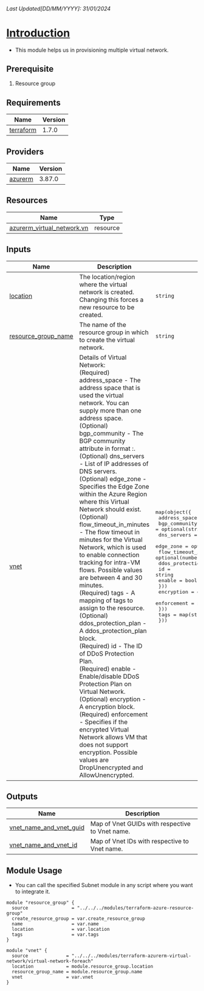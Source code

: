 <!-- BEGIN_TF_DOCS -->
###### Last Updated[DD/MM/YYYY]: 31/01/2024

# <u> Introduction </u>
*  This module helps us in provisioning multiple virtual network.

## Prerequisite

1. Resource group

## Requirements

| Name | Version |
|------|---------|
| <a name="provider_terraform"></a> [terraform](#provider\_terraform) | 1.7.0 |

## Providers

| Name | Version |
|------|---------|
| <a name="provider_azurerm"></a> [azurerm](#provider\_azurerm) | 3.87.0 |

## Resources

| Name | Type |
|------|------|
| [azurerm_virtual_network.vn](https://registry.terraform.io/providers/hashicorp/azurerm/latest/docs/resources/virtual_network) | resource |

## Inputs

| Name | Description | Type | Default | Required |
|------|-------------|------|---------|:--------:|
| <a name="input_location"></a> [location](#input\_location) | The location/region where the virtual network is created. Changing this forces a new resource to be created. | `string` | n/a | yes |
| <a name="input_resource_group_name"></a> [resource\_group\_name](#input\_resource\_group\_name) | The name of the resource group in which to create the virtual network. | `string` | n/a | yes |
| <a name="input_vnet"></a> [vnet](#input\_vnet) | Details of Virtual Network:<br>    (Required) address\_space - The address space that is used the virtual network. You can supply more than one address space.<br>    (Optional) bgp\_community - The BGP community attribute in format <as-number>:<community-value>.<br>    (Optional) dns\_servers - List of IP addresses of DNS servers.<br>    (Optional) edge\_zone - Specifies the Edge Zone within the Azure Region where this Virtual Network should exist.<br>    (Optional) flow\_timeout\_in\_minutes - The flow timeout in minutes for the Virtual Network, which is used to enable connection tracking for intra-VM flows. Possible values are between 4 and 30 minutes.<br>    (Required) tags - A mapping of tags to assign to the resource.<br>    (Optional) ddos\_protection\_plan - A ddos\_protection\_plan block.<br>        (Required) id -  The ID of DDoS Protection Plan.<br>        (Required) enable - Enable/disable DDoS Protection Plan on Virtual Network.<br>    (Optional) encryption - A encryption block.<br>        (Required) enforcement - Specifies if the encrypted Virtual Network allows VM that does not support encryption. Possible values are DropUnencrypted and AllowUnencrypted. | <pre>map(object({<br>    address_space           = list(string)<br>    bgp_community           = optional(string)<br>    dns_servers             = optional(list(string))<br>    edge_zone               = optional(string)<br>    flow_timeout_in_minutes = optional(number)<br>    ddos_protection_plan = optional(object({<br>      id     = string<br>      enable = bool<br>    }))<br>    encryption = optional(object({<br>      enforcement = string<br>    }))<br>    tags = map(string)<br>  }))</pre> | n/a | yes |

## Outputs

| Name | Description |
|------|-------------|
| <a name="output_vnet_name_and_vnet_guid"></a> [vnet\_name\_and\_vnet\_guid](#output\_vnet\_name\_and\_vnet\_guid) | Map of Vnet GUIDs with respective to Vnet name. |
| <a name="output_vnet_name_and_vnet_id"></a> [vnet\_name\_and\_vnet\_id](#output\_vnet\_name\_and\_vnet\_id) | Map of Vnet IDs with respective to Vnet name. |

## Module Usage 

* You can call the specified Subnet module in any script where you want to integrate it.
```
module "resource_group" {
  source                = "../../../modules/terraform-azure-resource-group"
  create_resource_group = var.create_resource_group
  name                  = var.name
  location              = var.location
  tags                  = var.tags
}

module "vnet" {
  source              = "../../../modules/terraform-azurerm-virtual-network/virtual-network-foreach"
  location            = module.resource_group.location
  resource_group_name = module.resource_group.name
  vnet                = var.vnet
}
```
<!-- END_TF_DOCS -->